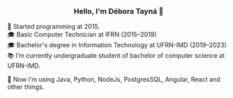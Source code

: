  ### <center> Hello, I'm Débora Tayná 👋 </center>

🌱 Started programming at 2015. \
🎓 Basic Computer Technician at IFRN (2015–2019) \
🎓 Bachelor's degree in Information Technology at UFRN-IMD (2019–2023) \
📚 I’m currently undergraduate student of bachelor of computer science at UFRN-IMD.

🔬 Now i'm using Java, Python, NodeJs, PostgresSQL, Angular, React and other things.
<!--
**dtayna/dtayna** is a ✨ _special_ ✨ repository because its `README.md` (this file) appears on your GitHub profile.

Here are some ideas to get you started:

- 🔭 I’m currently working on ...
- 🌱 I’m currently learning ...
- 👯 I’m looking to collaborate on ...
- 🤔 I’m looking for help with ...
- 💬 Ask me about ...
- 📫 How to reach me: ...
- 😄 Pronouns: ...
- ⚡ Fun fact: ...
-->
